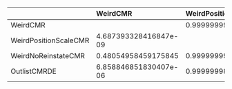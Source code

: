 |                       | WeirdCMR              | WeirdPositionScaleCMR   | WeirdNoReinstateCMR    | OutlistCMRDE           |
|:----------------------|:----------------------|:------------------------|:-----------------------|:-----------------------|
| WeirdCMR              |                       | 0.9999999953126066      | 0.5194504154082416     | 0.9999931411531482     |
| WeirdPositionScaleCMR | 4.687393328416847e-09 |                         | 6.2027728317819655e-09 | 1.6182696418657597e-08 |
| WeirdNoReinstateCMR   | 0.48054958459175845   | 0.9999999937972271      |                        | 0.9999783185321464     |
| OutlistCMRDE          | 6.858846851830407e-06 | 0.9999999838173036      | 2.1681467853704367e-05 |                        |